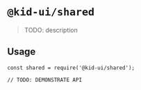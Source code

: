 # `@kid-ui/shared`

> TODO: description

## Usage

```
const shared = require('@kid-ui/shared');

// TODO: DEMONSTRATE API
```
